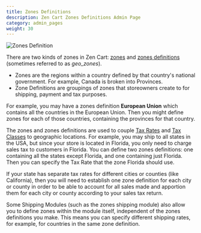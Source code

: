 ```yaml
---
title: Zones Definitions
description: Zen Cart Zones Definitions Admin Page 
category: admin_pages
weight: 30
---
```


![Zones Definition](/images/zones_definition.png) 

There are two kinds of zones in Zen Cart: [zones](/user/admin_pages/locations/zones/) and [zones definitions](/user/admin_pages/locations/zones_definitions/) (sometimes referred to as _geo\_zones_). 

- Zones are the regions within a country defined by that country's national government.  For example, Canada is broken into Provinces. 
- Zone Definitions are groupings of zones that storeowners create to for shipping, payment and tax purposes.  

For example, you may have a zones definition **European Union** which contains all the countries in the European Union. Then you might define zones for each of those countries, containing the provinces for that country.


The zones and zones definitions are used to couple 
[Tax Rates](/user/admin_pages/locations/tax_rates/) and 
[Tax Classes](/user/admin_pages/locations/tax_classes/) to geographic locations. 
For example, you may ship to all states in the USA, but since your store is located in Florida, you only need to charge sales tax to customers in Florida. You can define two zones definitions: one containing all the states except Florida, and one containing just Florida. Then you can specify the Tax Rate that the zone Florida should use.

If your state has separate tax rates for different cities or counties (like California), then you will need to establish one zone definition for each city or county in order to be able to account for all sales made and apportion them for each city or county according to your sales tax return.

Some Shipping Modules (such as the zones shipping module) also allow you to define zones within the module itself, independent of the zones definitions you make. This means you can specify different shipping rates, for example, for countries in the same zone definition.

